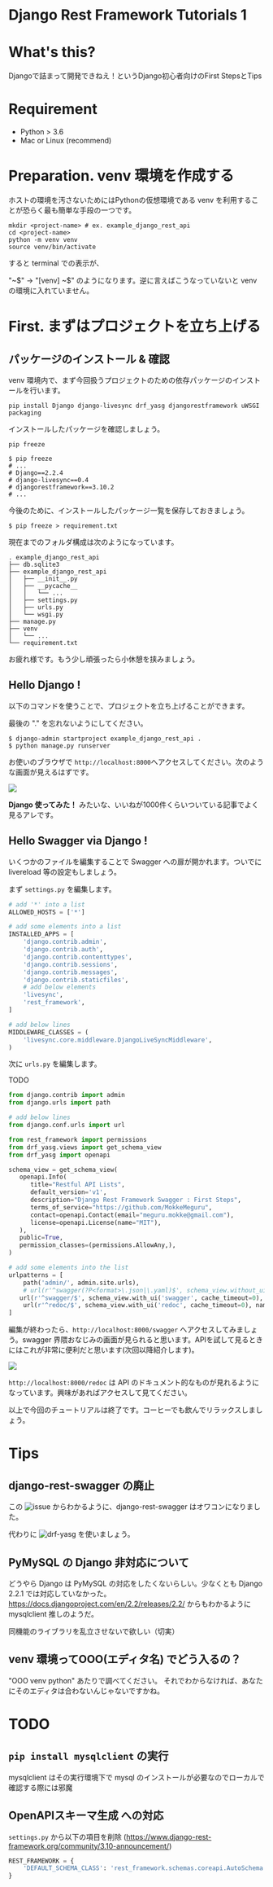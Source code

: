 # Django Rest Framework Tutorials 1
# What's this?
Djangoで詰まって開発できねえ！というDjango初心者向けのFirst StepsとTips

# Requirement
- Python > 3.6
- Mac or Linux (recommend)

# Preparation. venv 環境を作成する
ホストの環境を汚さないためにはPythonの仮想環境である venv を利用することが恐らく最も簡単な手段の一つです。

```shell
mkdir <project-name> # ex. example_django_rest_api
cd <project-name>
python -m venv venv
source venv/bin/activate
```

すると terminal での表示が、

"~$" -> "[venv] ~$" のようになります。逆に言えばこうなっていないと venv の環境に入れていません。

# First. まずはプロジェクトを立ち上げる
## パッケージのインストール & 確認
venv 環境内で、まず今回扱うプロジェクトのための依存パッケージのインストールを行います。

```shell
pip install Django django-livesync drf_yasg djangorestframework uWSGI packaging
```

インストールしたパッケージを確認しましょう。

```shell
pip freeze
```

```shell
$ pip freeze
# ...
# Django==2.2.4
# django-livesync==0.4
# djangorestframework==3.10.2
# ...
```

今後のために、インストールしたパッケージ一覧を保存しておきましょう。

```shell
$ pip freeze > requirement.txt
```

現在までのフォルダ構成は次のようになっています。

```
. example_django_rest_api
├── db.sqlite3
├── example_django_rest_api
│   ├── __init__.py
│   ├── __pycache__
│   │   └── ...
│   ├── settings.py
│   ├── urls.py
│   └── wsgi.py
├── manage.py
├── venv
│   └── ...
└── requirement.txt
```

お疲れ様です。もう少し頑張ったら小休憩を挟みましょう。
## Hello Django !
以下のコマンドを使うことで、プロジェクトを立ち上げることができます。

最後の "." を忘れないようにしてください。

```shell
$ django-admin startproject example_django_rest_api .
$ python manage.py runserver
```

お使いのブラウザで `http://localhost:8000`へアクセスしてください。次のような画面が見えるはずです。


![](./img/django-first-step.png)

**Django 使ってみた！** みたいな、いいねが1000件くらいついている記事でよく見るアレです。
## Hello Swagger via Django !
いくつかのファイルを編集することで Swagger への扉が開かれます。ついでに livereload 等の設定もしましょう。

まず `settings.py` を編集します。

```python
# add '*' into a list
ALLOWED_HOSTS = ['*']

# add some elements into a list
INSTALLED_APPS = [
    'django.contrib.admin',
    'django.contrib.auth',
    'django.contrib.contenttypes',
    'django.contrib.sessions',
    'django.contrib.messages',
    'django.contrib.staticfiles',
    # add below elements
    'livesync',
    'rest_framework',
]

# add below lines
MIDDLEWARE_CLASSES = (
    'livesync.core.middleware.DjangoLiveSyncMiddleware',
)
```

次に `urls.py` を編集します。

TODO
```python
from django.contrib import admin
from django.urls import path

# add below lines
from django.conf.urls import url

from rest_framework import permissions
from drf_yasg.views import get_schema_view
from drf_yasg import openapi

schema_view = get_schema_view(
   openapi.Info(
      title="Restful API Lists",
      default_version='v1',
      description="Django Rest Framework Swagger : First Steps",
      terms_of_service="https://github.com/MokkeMeguru",
      contact=openapi.Contact(email="meguru.mokke@gmail.com"),
      license=openapi.License(name="MIT"),
   ),
   public=True,
   permission_classes=(permissions.AllowAny,),
)

# add some elements into the list
urlpatterns = [
    path('admin/', admin.site.urls),
    # url(r'^swagger(?P<format>\.json|\.yaml)$', schema_view.without_ui(cache_timeout=0), name='schema-json'),
   url(r'^swagger/$', schema_view.with_ui('swagger', cache_timeout=0), name='schema-swagger-ui'),
    url(r'^redoc/$', schema_view.with_ui('redoc', cache_timeout=0), name='schema-redoc'),
]
```

編集が終わったら、`http://localhost:8000/swagger` へアクセスしてみましょう。swagger 界隈おなじみの画面が見られると思います。APIを試して見るときにはこれが非常に便利だと思います(次回以降紹介します)。

![](./img/django-swagger-first-step.png)

`http://localhost:8000/redoc` は API のドキュメント的なものが見れるようになっています。興味があればアクセスして見てください。

以上で今回のチュートリアルは終了です。コーヒーでも飲んでリラックスしましょう。
# Tips
## django-rest-swagger の廃止
この ![issue](https://github.com/marcgibbons/django-rest-swagger/issues/808) からわかるように、django-rest-swagger はオワコンになりました。

代わりに ![drf-yasg](https://github.com/axnsan12/drf-yasg#quickstart) を使いましょう。
## PyMySQL の Django 非対応について
どうやら Django は PyMySQL の対応をしたくないらしい。少なくとも Django 2.2.1 では対応していなかった。https://docs.djangoproject.com/en/2.2/releases/2.2/ からもわかるように mysqlclient 推しのようだ。

同機能のライブラリを乱立させないで欲しい（切実）
## venv 環境ってOOO(エディタ名) でどう入るの？
"OOO venv python" あたりで調べてください。 それでわからなければ、あなたにそのエディタは合わないんじゃないですかね。

# TODO
## `pip install mysqlclient` の実行
mysqlclient はその実行環境下で mysql のインストールが必要なのでローカルで確認する際には邪魔

## OpenAPIスキーマ生成 への対応
`settings.py` から以下の項目を削除 (https://www.django-rest-framework.org/community/3.10-announcement/)

```python
REST_FRAMEWORK = {
    'DEFAULT_SCHEMA_CLASS': 'rest_framework.schemas.coreapi.AutoSchema'
}
```


